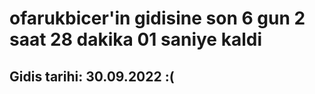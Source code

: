 # ofarukbicer'in gidisine son 6 gun 2 saat 28 dakika 01 saniye kaldi

## Gidis tarihi: 30.09.2022 :(